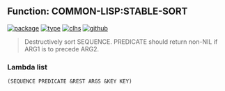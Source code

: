 ## Function: COMMON-LISP:STABLE-SORT
[![package](https://img.shields.io/badge/Package-COMMON--LISP-5f9ea0.svg?style=social&colorA=999999)](../) [![type](https://img.shields.io/badge/Type-Function-5f9ea0.svg?style=social&colorA=999999)](../#function) [![clhs](https://img.shields.io/badge/CLHS-STABLE--SORT-5f9ea0.svg?style=social&colorA=999999)](http://www.lispworks.com/documentation/HyperSpec/Body/f_sort_.htm) [![github](https://img.shields.io/badge/GitHub-View_the_source-5f9ea0.svg?style=social&colorA=999999&logo=github)](https://github.com/sbcl/sbcl/blob/master/src/code/sort.lisp/) 

> Destructively sort SEQUENCE. PREDICATE should return non-NIL if
> ARG1 is to precede ARG2.

### Lambda list
```
(SEQUENCE PREDICATE &REST ARGS &KEY KEY)
```
